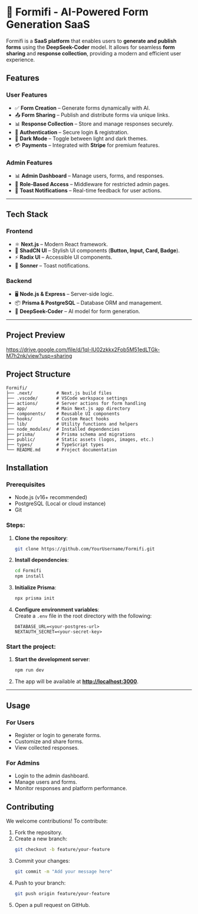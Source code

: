 # 🚀 Formifi - AI-Powered Form Generation SaaS

Formifi is a **SaaS platform** that enables users to **generate and publish forms** using the **DeepSeek-Coder** model. It allows for seamless **form sharing** and **response collection**, providing a modern and efficient user experience.

## Features

### **User Features**
- ✅ **Form Creation** – Generate forms dynamically with AI.
- 📤 **Form Sharing** – Publish and distribute forms via unique links.
- 📊 **Response Collection** – Store and manage responses securely.
- 🔐 **Authentication** – Secure login & registration.
- 🌙 **Dark Mode** – Toggle between light and dark themes.
- 💳 **Payments** – Integrated with **Stripe** for premium features.

### **Admin Features**
- 📊 **Admin Dashboard** – Manage users, forms, and responses.
- 🔑 **Role-Based Access** – Middleware for restricted admin pages.
- 🚀 **Toast Notifications** – Real-time feedback for user actions.

---

## Tech Stack

### **Frontend**
- ⚛️ **Next.js** – Modern React framework.
- 🎨 **ShadCN UI** – Stylish UI components (**Button, Input, Card, Badge**).
- ⚡ **Radix UI** – Accessible UI components.
- 🔔 **Sonner** – Toast notifications.

### **Backend**
- 🖥 **Node.js & Express** – Server-side logic.
- 📦 **Prisma & PostgreSQL** – Database ORM and management.
- 🤖 **DeepSeek-Coder** – AI model for form generation.

---

## Project Preview
https://drive.google.com/file/d/1qI-lU02zkkx2Fob5M51edLTGk-M7h2nk/view?usp=sharing

## Project Structure

```project-directory
Formifi/
├── .next/         # Next.js build files
├── .vscode/       # VSCode workspace settings
├── actions/       # Server actions for form handling
├── app/           # Main Next.js app directory
├── components/    # Reusable UI components
├── hooks/         # Custom React hooks
├── lib/           # Utility functions and helpers
├── node_modules/  # Installed dependencies
├── prisma/        # Prisma schema and migrations
├── public/        # Static assets (logos, images, etc.)
├── types/         # TypeScript types
└── README.md      # Project documentation

```
## Installation

### Prerequisites
 - Node.js (v16+ recommended)
 - PostgreSQL (Local or cloud instance)
 - Git

### Steps:

1. **Clone the repository**:
    ```bash
    git clone https://github.com/YourUsername/Formifi.git
    ```

2. **Install dependencies**:
    ```bash
    cd Formifi
    npm install
    ```

3. **Initialize Prisma**:
    ```bash
    npx prisma init
    ```

4. **Configure environment variables**:  
   Create a `.env` file in the root directory with the following:
    ```env
    DATABASE_URL=<your-postgres-url>
    NEXTAUTH_SECRET=<your-secret-key>
    ```


### Start the project:

1. **Start the development server**:
    ```bash
    npm run dev
    ```
2. The app will be available at **[http://localhost:3000](http://localhost:3000)**.

---

## Usage

### **For Users**
- Register or login to generate forms.
- Customize and share forms.
- View collected responses.

### **For Admins**
- Login to the admin dashboard.
- Manage users and forms.
- Monitor responses and platform performance.


## Contributing

We welcome contributions! To contribute:
1. Fork the repository.
2. Create a new branch:
    ```bash
    git checkout -b feature/your-feature
    ```
3. Commit your changes:
    ```bash
    git commit -m "Add your message here"
    ```
4. Push to your branch:
    ```bash
    git push origin feature/your-feature
    ```
5. Open a pull request on GitHub.
